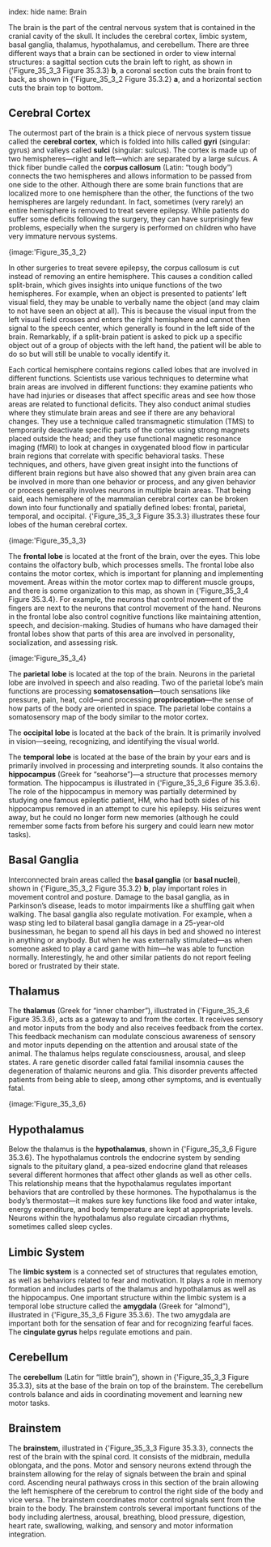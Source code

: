 index: hide
name: Brain

The brain is the part of the central nervous system that is contained in the cranial cavity of the skull. It includes the cerebral cortex, limbic system, basal ganglia, thalamus, hypothalamus, and cerebellum. There are three different ways that a brain can be sectioned in order to view internal structures: a sagittal section cuts the brain left to right, as shown in {'Figure_35_3_3 Figure 35.3.3} **b**, a coronal section cuts the brain front to back, as shown in {'Figure_35_3_2 Figure 35.3.2} **a**, and a horizontal section cuts the brain top to bottom.

## Cerebral Cortex

The outermost part of the brain is a thick piece of nervous system tissue called the  **cerebral cortex**, which is folded into hills called  **gyri** (singular: gyrus) and valleys called  **sulci** (singular: sulcus). The cortex is made up of two hemispheres—right and left—which are separated by a large sulcus. A thick fiber bundle called the  **corpus callosum** (Latin: “tough body”) connects the two hemispheres and allows information to be passed from one side to the other. Although there are some brain functions that are localized more to one hemisphere than the other, the functions of the two hemispheres are largely redundant. In fact, sometimes (very rarely) an entire hemisphere is removed to treat severe epilepsy. While patients do suffer some deficits following the surgery, they can have surprisingly few problems, especially when the surgery is performed on children who have very immature nervous systems.


{image:'Figure_35_3_2}
        

In other surgeries to treat severe epilepsy, the corpus callosum is cut instead of removing an entire hemisphere. This causes a condition called split-brain, which gives insights into unique functions of the two hemispheres. For example, when an object is presented to patients’ left visual field, they may be unable to verbally name the object (and may claim to not have seen an object at all). This is because the visual input from the left visual field crosses and enters the right hemisphere and cannot then signal to the speech center, which generally is found in the left side of the brain. Remarkably, if a split-brain patient is asked to pick up a specific object out of a group of objects with the left hand, the patient will be able to do so but will still be unable to vocally identify it.

Each cortical hemisphere contains regions called lobes that are involved in different functions. Scientists use various techniques to determine what brain areas are involved in different functions: they examine patients who have had injuries or diseases that affect specific areas and see how those areas are related to functional deficits. They also conduct animal studies where they stimulate brain areas and see if there are any behavioral changes. They use a technique called transmagnetic stimulation (TMS) to temporarily deactivate specific parts of the cortex using strong magnets placed outside the head; and they use functional magnetic resonance imaging (fMRI) to look at changes in oxygenated blood flow in particular brain regions that correlate with specific behavioral tasks. These techniques, and others, have given great insight into the functions of different brain regions but have also showed that any given brain area can be involved in more than one behavior or process, and any given behavior or process generally involves neurons in multiple brain areas. That being said, each hemisphere of the mammalian cerebral cortex can be broken down into four functionally and spatially defined lobes: frontal, parietal, temporal, and occipital. {'Figure_35_3_3 Figure 35.3.3} illustrates these four lobes of the human cerebral cortex.


{image:'Figure_35_3_3}
        

The  **frontal lobe** is located at the front of the brain, over the eyes. This lobe contains the olfactory bulb, which processes smells. The frontal lobe also contains the motor cortex, which is important for planning and implementing movement. Areas within the motor cortex map to different muscle groups, and there is some organization to this map, as shown in {'Figure_35_3_4 Figure 35.3.4}. For example, the neurons that control movement of the fingers are next to the neurons that control movement of the hand. Neurons in the frontal lobe also control cognitive functions like maintaining attention, speech, and decision-making. Studies of humans who have damaged their frontal lobes show that parts of this area are involved in personality, socialization, and assessing risk.


{image:'Figure_35_3_4}
        

The  **parietal** **lobe** is located at the top of the brain. Neurons in the parietal lobe are involved in speech and also reading. Two of the parietal lobe’s main functions are processing  **somatosensation**—touch sensations like pressure, pain, heat, cold—and processing  **proprioception**—the sense of how parts of the body are oriented in space. The parietal lobe contains a somatosensory map of the body similar to the motor cortex.

The  **occipital** **lobe** is located at the back of the brain. It is primarily involved in vision—seeing, recognizing, and identifying the visual world.

The  **temporal** **lobe** is located at the base of the brain by your ears and is primarily involved in processing and interpreting sounds. It also contains the  **hippocampus** (Greek for “seahorse”)—a structure that processes memory formation. The hippocampus is illustrated in {'Figure_35_3_6 Figure 35.3.6}. The role of the hippocampus in memory was partially determined by studying one famous epileptic patient, HM, who had both sides of his hippocampus removed in an attempt to cure his epilepsy. His seizures went away, but he could no longer form new memories (although he could remember some facts from before his surgery and could learn new motor tasks).

## Basal Ganglia

Interconnected brain areas called the  **basal ganglia** (or  **basal nuclei**), shown in {'Figure_35_3_2 Figure 35.3.2} **b**, play important roles in movement control and posture. Damage to the basal ganglia, as in Parkinson’s disease, leads to motor impairments like a shuffling gait when walking. The basal ganglia also regulate motivation. For example, when a wasp sting led to bilateral basal ganglia damage in a 25-year-old businessman, he began to spend all his days in bed and showed no interest in anything or anybody. But when he was externally stimulated—as when someone asked to play a card game with him—he was able to function normally. Interestingly, he and other similar patients do not report feeling bored or frustrated by their state.

## Thalamus

The  **thalamus** (Greek for “inner chamber”), illustrated in {'Figure_35_3_6 Figure 35.3.6}, acts as a gateway to and from the cortex. It receives sensory and motor inputs from the body and also receives feedback from the cortex. This feedback mechanism can modulate conscious awareness of sensory and motor inputs depending on the attention and arousal state of the animal. The thalamus helps regulate consciousness, arousal, and sleep states. A rare genetic disorder called fatal familial insomnia causes the degeneration of thalamic neurons and glia. This disorder prevents affected patients from being able to sleep, among other symptoms, and is eventually fatal.


{image:'Figure_35_3_6}
        

## Hypothalamus

Below the thalamus is the  **hypothalamus**, shown in {'Figure_35_3_6 Figure 35.3.6}. The hypothalamus controls the endocrine system by sending signals to the pituitary gland, a pea-sized endocrine gland that releases several different hormones that affect other glands as well as other cells. This relationship means that the hypothalamus regulates important behaviors that are controlled by these hormones. The hypothalamus is the body’s thermostat—it makes sure key functions like food and water intake, energy expenditure, and body temperature are kept at appropriate levels. Neurons within the hypothalamus also regulate circadian rhythms, sometimes called sleep cycles.

## Limbic System

The  **limbic system** is a connected set of structures that regulates emotion, as well as behaviors related to fear and motivation. It plays a role in memory formation and includes parts of the thalamus and hypothalamus as well as the hippocampus. One important structure within the limbic system is a temporal lobe structure called the  **amygdala** (Greek for “almond”), illustrated in {'Figure_35_3_6 Figure 35.3.6}. The two amygdala are important both for the sensation of fear and for recognizing fearful faces. The  **cingulate gyrus** helps regulate emotions and pain.

## Cerebellum

The  **cerebellum** (Latin for “little brain”), shown in {'Figure_35_3_3 Figure 35.3.3}, sits at the base of the brain on top of the brainstem. The cerebellum controls balance and aids in coordinating movement and learning new motor tasks.

## Brainstem

The  **brainstem**, illustrated in {'Figure_35_3_3 Figure 35.3.3}, connects the rest of the brain with the spinal cord. It consists of the midbrain, medulla oblongata, and the pons. Motor and sensory neurons extend through the brainstem allowing for the relay of signals between the brain and spinal cord. Ascending neural pathways cross in this section of the brain allowing the left hemisphere of the cerebrum to control the right side of the body and vice versa. The brainstem coordinates motor control signals sent from the brain to the body. The brainstem controls several important functions of the body including alertness, arousal, breathing, blood pressure, digestion, heart rate, swallowing, walking, and sensory and motor information integration.
